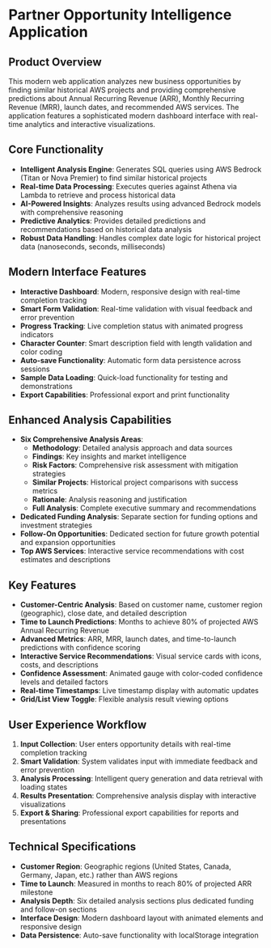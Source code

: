 # Partner Opportunity Intelligence Application

## Product Overview
This modern web application analyzes new business opportunities by finding similar historical AWS projects and providing comprehensive predictions about Annual Recurring Revenue (ARR), Monthly Recurring Revenue (MRR), launch dates, and recommended AWS services. The application features a sophisticated modern dashboard interface with real-time analytics and interactive visualizations.

## Core Functionality
- **Intelligent Analysis Engine**: Generates SQL queries using AWS Bedrock (Titan or Nova Premier) to find similar historical projects
- **Real-time Data Processing**: Executes queries against Athena via Lambda to retrieve and process historical data
- **AI-Powered Insights**: Analyzes results using advanced Bedrock models with comprehensive reasoning
- **Predictive Analytics**: Provides detailed predictions and recommendations based on historical data analysis
- **Robust Data Handling**: Handles complex date logic for historical project data (nanoseconds, seconds, milliseconds)

## Modern Interface Features
- **Interactive Dashboard**: Modern, responsive design with real-time completion tracking
- **Smart Form Validation**: Real-time validation with visual feedback and error prevention
- **Progress Tracking**: Live completion status with animated progress indicators
- **Character Counter**: Smart description field with length validation and color coding
- **Auto-save Functionality**: Automatic form data persistence across sessions
- **Sample Data Loading**: Quick-load functionality for testing and demonstrations
- **Export Capabilities**: Professional export and print functionality

## Enhanced Analysis Capabilities
- **Six Comprehensive Analysis Areas**:
  - **Methodology**: Detailed analysis approach and data sources
  - **Findings**: Key insights and market intelligence
  - **Risk Factors**: Comprehensive risk assessment with mitigation strategies
  - **Similar Projects**: Historical project comparisons with success metrics
  - **Rationale**: Analysis reasoning and justification
  - **Full Analysis**: Complete executive summary and recommendations
- **Dedicated Funding Analysis**: Separate section for funding options and investment strategies
- **Follow-On Opportunities**: Dedicated section for future growth potential and expansion opportunities
- **Top AWS Services**: Interactive service recommendations with cost estimates and descriptions

## Key Features
- **Customer-Centric Analysis**: Based on customer name, customer region (geographic), close date, and detailed description
- **Time to Launch Predictions**: Months to achieve 80% of projected AWS Annual Recurring Revenue
- **Advanced Metrics**: ARR, MRR, launch dates, and time-to-launch predictions with confidence scoring
- **Interactive Service Recommendations**: Visual service cards with icons, costs, and descriptions
- **Confidence Assessment**: Animated gauge with color-coded confidence levels and detailed factors
- **Real-time Timestamps**: Live timestamp display with automatic updates
- **Grid/List View Toggle**: Flexible analysis result viewing options

## User Experience Workflow
1. **Input Collection**: User enters opportunity details with real-time completion tracking
2. **Smart Validation**: System validates input with immediate feedback and error prevention
3. **Analysis Processing**: Intelligent query generation and data retrieval with loading states
4. **Results Presentation**: Comprehensive analysis display with interactive visualizations
5. **Export & Sharing**: Professional export capabilities for reports and presentations

## Technical Specifications
- **Customer Region**: Geographic regions (United States, Canada, Germany, Japan, etc.) rather than AWS regions
- **Time to Launch**: Measured in months to reach 80% of projected ARR milestone
- **Analysis Depth**: Six detailed analysis sections plus dedicated funding and follow-on sections
- **Interface Design**: Modern dashboard layout with animated elements and responsive design
- **Data Persistence**: Auto-save functionality with localStorage integration